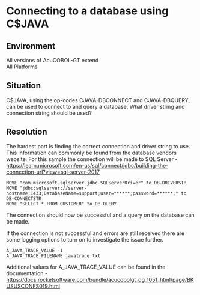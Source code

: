 # Connecting to a database using C$JAVA
## Environment
All versions of AcuCOBOL-GT extend  
All Platforms  

## Situation
C$JAVA, using the op-codes CJAVA-DBCONNECT and CJAVA-DBQUERY, can be used to connect to and query a database. What driver string and connection string should be used?  

## Resolution
The hardest part is finding the correct connection and driver string to use. This information can commonly be found from the database vendors website. For this sample the connection will be made to SQL Server - https://learn.microsoft.com/en-us/sql/connect/jdbc/building-the-connection-url?view=sql-server-2017  

```
MOVE "com.microsoft.sqlserver.jdbc.SQLServerDriver" to DB-DRIVERSTR
MOVE "jdbc:sqlserver://server-hostname:1433;DatabaseName=support;user=******;password=******;" to DB-CONNECTSTR
MOVE "SELECT * FROM CUSTOMER" to DB-QUERY.
```

The connection should now be successful and a query on the database can be made.  

If the connection is not successful and errors are still received there are some logging options to turn on to investigate the issue further.  

```
A_JAVA_TRACE_VALUE -1
A_JAVA_TRACE_FILENAME javatrace.txt
```

Additional values for A_JAVA_TRACE_VALUE can be found in the documentation - https://docs.rocketsoftware.com/bundle/acucobolgt_dg_1051_html/page/BKUSUSCONFS019.html  